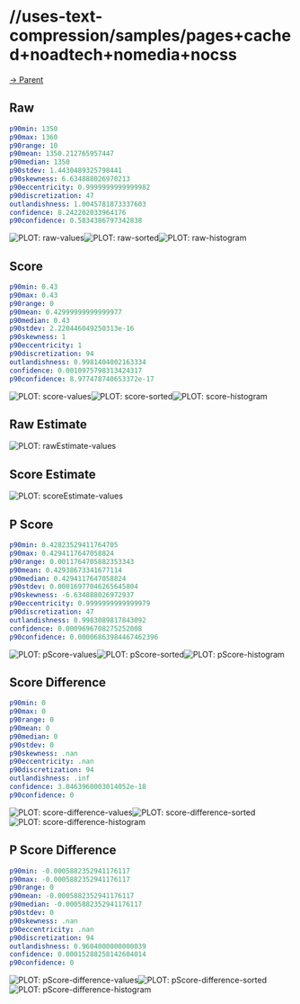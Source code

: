 
# //uses-text-compression/samples/pages+cached+noadtech+nomedia+nocss

[→ Parent](../..)


## Raw


```yaml
p90min: 1350
p90max: 1360
p90range: 10
p90mean: 1350.212765957447
p90median: 1350
p90stdev: 1.4430489325798441
p90skewness: 6.634888026970213
p90eccentricity: 0.9999999999999982
p90discretization: 47
outlandishness: 1.0045781873337603
confidence: 8.242202033964176
p90confidence: 0.5834386797342838

```

![PLOT: raw-values](./raw/values.svg)![PLOT: raw-sorted](./raw/sorted.svg)![PLOT: raw-histogram](./raw/histogram.svg)
## Score


```yaml
p90min: 0.43
p90max: 0.43
p90range: 0
p90mean: 0.42999999999999977
p90median: 0.43
p90stdev: 2.220446049250313e-16
p90skewness: 1
p90eccentricity: 1
p90discretization: 94
outlandishness: 0.9981404002163334
confidence: 0.0010975798313424317
p90confidence: 8.977478740653372e-17

```

![PLOT: score-values](./score/values.svg)![PLOT: score-sorted](./score/sorted.svg)![PLOT: score-histogram](./score/histogram.svg)
## Raw Estimate

![PLOT: rawEstimate-values](./rawEstimate/values.svg)
## Score Estimate

![PLOT: scoreEstimate-values](./scoreEstimate/values.svg)
## P Score


```yaml
p90min: 0.42823529411764705
p90max: 0.4294117647058824
p90range: 0.0011764705882353343
p90mean: 0.42938673341677114
p90median: 0.4294117647058824
p90stdev: 0.00016977046265645804
p90skewness: -6.634888026972937
p90eccentricity: 0.9999999999999979
p90discretization: 47
outlandishness: 0.9983089817843092
confidence: 0.0009696708275252008
p90confidence: 0.00006863984467462396

```

![PLOT: pScore-values](./pScore/values.svg)![PLOT: pScore-sorted](./pScore/sorted.svg)![PLOT: pScore-histogram](./pScore/histogram.svg)
## Score Difference


```yaml
p90min: 0
p90max: 0
p90range: 0
p90mean: 0
p90median: 0
p90stdev: 0
p90skewness: .nan
p90eccentricity: .nan
p90discretization: 94
outlandishness: .inf
confidence: 3.0463960003014052e-18
p90confidence: 0

```

![PLOT: score-difference-values](./score-difference/values.svg)![PLOT: score-difference-sorted](./score-difference/sorted.svg)![PLOT: score-difference-histogram](./score-difference/histogram.svg)
## P Score Difference


```yaml
p90min: -0.0005882352941176117
p90max: -0.0005882352941176117
p90range: 0
p90mean: -0.0005882352941176117
p90median: -0.0005882352941176117
p90stdev: 0
p90skewness: .nan
p90eccentricity: .nan
p90discretization: 94
outlandishness: 0.9604000000000039
confidence: 0.00015288258142604014
p90confidence: 0

```

![PLOT: pScore-difference-values](./pScore-difference/values.svg)![PLOT: pScore-difference-sorted](./pScore-difference/sorted.svg)![PLOT: pScore-difference-histogram](./pScore-difference/histogram.svg)
